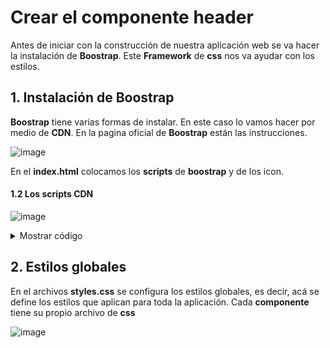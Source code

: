 # Crear el componente header 

Antes de iniciar con la construcción de nuestra aplicación web se va hacer la instalación de **Boostrap**. Este **Framework** de **css** nos va ayudar con los estilos. 



## 1. Instalación de Boostrap

**Boostrap** tiene varias formas de instalar. En este caso lo vamos hacer por medio de **CDN**. En la pagina oficial de **Boostrap** están las instrucciones. 

![image](https://github.com/crodrigr/spring-boot-angular-confenalco/assets/31961588/595086d3-7b36-49da-b555-aeb8b7bf345a)

En el **index.html** colocamos los **scripts** de **boostrap** y de los icon.

#### 1.2 Los scripts CDN

![image](https://github.com/crodrigr/spring-boot-angular-confenalco/assets/31961588/d7cb1073-34e7-4ee5-b908-942193424e75)

<details><summary>Mostrar código</summary>
<p>

**Codigo de index.html**

```html
<!doctype html>
<html lang="en">
<head>
  <meta charset="utf-8">
  <title>AppInvoice</title>
  <base href="/">
  <meta name="viewport" content="width=device-width, initial-scale=1">
  <link rel="icon" type="image/x-icon" href="favicon.ico">
  <link href="https://cdn.jsdelivr.net/npm/bootstrap@5.3.0/dist/css/bootstrap.min.css" rel="stylesheet" integrity="sha384-9ndCyUaIbzAi2FUVXJi0CjmCapSmO7SnpJef0486qhLnuZ2cdeRhO02iuK6FUUVM" crossorigin="anonymous">
  <link rel="preconnect" href="https://fonts.gstatic.com">
  <link href="https://fonts.googleapis.com/css2?family=Roboto:wght@300;400;500&display=swap" rel="stylesheet">
  <link href="https://fonts.googleapis.com/icon?family=Material+Icons" rel="stylesheet">
</head>
<body>
  <app-root></app-root>
  <script src="https://cdn.jsdelivr.net/npm/bootstrap@5.3.0/dist/js/bootstrap.bundle.min.js" integrity="sha384-geWF76RCwLtnZ8qwWowPQNguL3RmwHVBC9FhGdlKrxdiJJigb/j/68SIy3Te4Bkz" crossorigin="anonymous"></script>
  <script src="https://cdn.jsdelivr.net/npm/@popperjs/core@2.11.8/dist/umd/popper.min.js" integrity="sha384-I7E8VVD/ismYTF4hNIPjVp/Zjvgyol6VFvRkX/vR+Vc4jQkC+hVqc2pM8ODewa9r" crossorigin="anonymous"></script>
<script src="https://cdn.jsdelivr.net/npm/bootstrap@5.3.0/dist/js/bootstrap.min.js" integrity="sha384-fbbOQedDUMZZ5KreZpsbe1LCZPVmfTnH7ois6mU1QK+m14rQ1l2bGBq41eYeM/fS" crossorigin="anonymous"></script>
</body>
</html>
```

</p>
</details>

## 2. Estilos globales

En el archivos **styles.css** se configura los estilos globales, es decir, acá se define los estilos que aplican para toda la aplicación. Cada **componente** tiene su propio archivo de **css**

![image](https://github.com/crodrigr/spring-boot-angular-confenalco/assets/31961588/5e710b0b-2644-4e1b-a9d4-be19237807e2)



